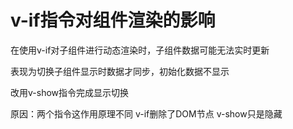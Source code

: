 # v-if指令对组件渲染的影响

在使用v-if对子组件进行动态渲染时，子组件数据可能无法实时更新

表现为切换子组件显示时数据才同步，初始化数据不显示

改用v-show指令完成显示切换

原因：两个指令这作用原理不同 v-if删除了DOM节点 v-show只是隐藏